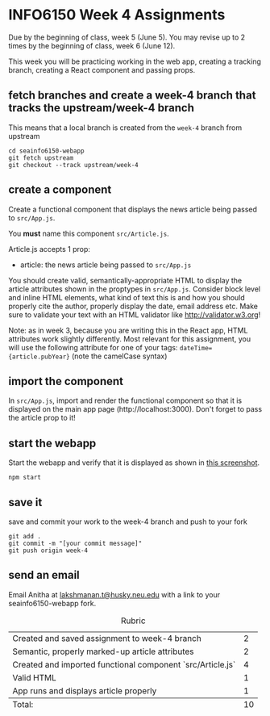 # INFO6150 Week 4 Assignments
Due by the beginning of class, week 5 (June 5).
You may revise up to 2 times by the beginning of class, week 6 (June 12).

This week you will be practicing working in the web app, creating a tracking branch, creating a React component and passing props. 

## fetch branches and create a week-4 branch that tracks the upstream/week-4 branch
This means that a local branch is created from the `week-4` branch from upstream
```
cd seainfo6150-webapp
git fetch upstream
git checkout --track upstream/week-4
```

## create a component
Create a functional component that displays the news article being passed to `src/App.js`.

You **must** name this component `src/Article.js`.

Article.js accepts 1 prop:
* article: the news article being passed to `src/App.js`

You should create valid, semantically-appropriate HTML to display the article attributes shown in the proptypes in `src/App.js`. Consider block level and inline HTML elements, what kind of text this is and how you should properly cite the author, properly display the date, email address etc. Make sure to validate your text with an HTML validator like http://validator.w3.org!

Note: as in week 3, because you are writing this in the React app, HTML attributes work slightly differently. Most relevant for this assignment, you will use the following attribute for one of your tags: 
`dateTime={article.pubYear}` (note the camelCase syntax)

## import the component
In `src/App.js`, import and render the functional component so that it is displayed on the main app page (http://localhost:3000). Don't forget to pass the article prop to it!

## start the webapp
Start the webapp and verify that it is displayed as shown in <a href="./week-4-component.png">this screenshot</a>.
```
npm start
```

## save it 
save and commit your work to the week-4 branch and push to your fork
```
git add . 
git commit -m "[your commit message]"
git push origin week-4
```

## send an email 
Email Anitha at lakshmanan.t@husky.neu.edu with a link to your seainfo6150-webapp fork. 


<table>
  <caption>Rubric</caption>
  <tbody>
    <tr>
      <td>Created and saved assignment to week-4 branch</td>
      <td>2</td>
    </tr>
    <tr>
      <td>Semantic, properly marked-up article attributes</td>
      <td>2</td>
    </tr>
    <tr>
      <td>Created and imported functional component `src/Article.js`</td>
      <td>4</td>
    </tr>
    <tr>
      <td>Valid HTML</td>
      <td>1</td>
    </tr>
    <tr>
      <td>App runs and displays article properly</td>
      <td>1</td>
    </tr>
  </tbody>
  <tfoot>
    <td>Total:</td>
    <td>10</td>
  </tfoot>
</table>
